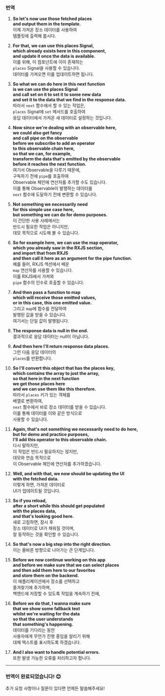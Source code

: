 ### 번역

1. **So let's now use those fetched places**  
   **and output them in the template.**  
   이제 가져온 장소 데이터를 사용하여  
   템플릿에 출력해 봅시다.

2. **For that, we can use this places Signal,**  
   **which already exists here in this component,**  
   **and update it once the data is available.**  
   이를 위해, 이 컴포넌트에 이미 존재하는  
   `places` Signal을 사용할 수 있습니다.  
   데이터를 가져오면 이를 업데이트하면 됩니다.

3. **So what we can do here in this next function**  
   **is we can use the places Signal**  
   **and call set on it to set it to some new data**  
   **and set it to the data that we find in the response data.**  
   따라서 `next` 함수에서 할 수 있는 작업은,  
   `places` Signal에 `set` 메서드를 호출하여  
   응답 데이터에서 가져온 새 데이터로 설정하는 것입니다.

4. **Now since we're dealing with an observable here,**  
   **we could also get fancy**  
   **and call pipe on the observable**  
   **before we subscribe to add an operator**  
   **to this observable chain here,**  
   **so that we can, for example,**  
   **transform the data that's emitted by the observable**  
   **before it reaches the next function.**  
   여기서 Observable을 다루기 때문에,  
   구독하기 전에 `pipe`를 호출하여  
   Observable 체인에 연산자를 추가할 수도 있습니다.  
   이를 통해 Observable이 발행하는 데이터를  
   `next` 함수에 도달하기 전에 변환할 수 있습니다.

5. **Not something we necessarily need**  
   **for this simple use case here,**  
   **but something we can do for demo purposes.**  
   이 간단한 사용 사례에서는  
   반드시 필요한 작업은 아니지만,  
   데모 목적으로 시도해 볼 수 있습니다.

6. **So for example here, we can use the map operator,**  
   **which you already saw in the RXJS section,**  
   **and import that from RXJS**  
   **and then call it here as an argument for the pipe function.**  
   예를 들어, RXJS 섹션에서 배운  
   `map` 연산자를 사용할 수 있습니다.  
   이를 RXJS에서 가져와  
   `pipe` 함수의 인수로 호출할 수 있습니다.

7. **And then pass a function to map**  
   **which will receive those emitted values,**  
   **or in this case, this one emitted value.**  
   그리고 `map`에 함수를 전달하여  
   발행된 값을 받을 수 있습니다.  
   여기서는 단일 값이 발행됩니다.

8. **The response data is null in the end.**  
   결과적으로 응답 데이터는 null이 아닙니다.

9. **And then here I'll return response data places.**  
   그런 다음 응답 데이터의  
   `places`를 반환합니다.

10. **So I'll convert this object that has the places key,**  
    **which contains the array to just the array,**  
    **so that here in the next function**  
    **we get those places here**  
    **and we can use them like this therefore.**  
    따라서 `places` 키가 있는 객체를  
    배열로 변환하여,  
    `next` 함수에서 바로 장소 데이터를 받을 수 있습니다.  
    이를 통해 데이터를 이와 같은 방식으로  
    사용할 수 있습니다.

11. **Again, that's not something we necessarily need to do here,**  
    **but for demo and practice purposes,**  
    **I'll add this operator to this observable chain.**  
    다시 말하지만,  
    이 작업은 반드시 필요하지는 않지만,  
    데모와 연습 목적으로  
    이 Observable 체인에 연산자를 추가하겠습니다.

12. **Well, and with that, we now should be updating the UI**  
    **with the fetched data.**  
    이렇게 하면, 가져온 데이터로  
    UI가 업데이트될 것입니다.

13. **So if you reload,**  
    **after a short while this should get populated**  
    **with the places data,**  
    **and that's looking good here.**  
    새로 고침하면, 잠시 후  
    장소 데이터로 UI가 채워질 것이며,  
    잘 동작하는 것을 확인할 수 있습니다.

14. **So that's now a big step into the right direction.**  
    이는 올바른 방향으로 나아가는 큰 단계입니다.

15. **Before we now continue working on this app**  
    **and before we make sure that we can select places**  
    **and then add them here to our favorites**  
    **and store them on the backend.**  
    이 애플리케이션에서 장소를 선택하고  
    즐겨찾기에 추가하며,  
    백엔드에 저장할 수 있도록 작업을 계속하기 전에,

16. **Before we do that, I wanna make sure**  
    **that we show some fallback text**  
    **whilst we're waiting for the data**  
    **so that the user understands**  
    **that something's happening.**  
    데이터를 기다리는 동안  
    사용자에게 무언가 진행 중임을 알리기 위해  
    대체 텍스트를 표시하도록 하겠습니다.

17. **And I also want to handle potential errors.**  
    또한 발생 가능한 오류를 처리하고자 합니다.

---

### 번역이 완료되었습니다! 😊
추가 요청 사항이나 질문이 있다면 언제든 말씀해주세요!
